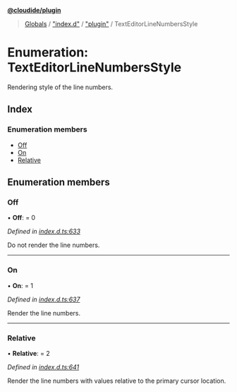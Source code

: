 **[@cloudide/plugin](../README.md)**

> [Globals](../README.md) / ["index.d"](../modules/_index_d_.md) / ["plugin"](../modules/_index_d_._plugin_.md) / TextEditorLineNumbersStyle

# Enumeration: TextEditorLineNumbersStyle

Rendering style of the line numbers.

## Index

### Enumeration members

* [Off](_index_d_._plugin_.texteditorlinenumbersstyle.md#off)
* [On](_index_d_._plugin_.texteditorlinenumbersstyle.md#on)
* [Relative](_index_d_._plugin_.texteditorlinenumbersstyle.md#relative)

## Enumeration members

### Off

•  **Off**:  = 0

*Defined in [index.d.ts:633](https://github.com/huaweicloud/cloudide-plugin-api/blob/1ab5ef8/index.d.ts#L633)*

Do not render the line numbers.

___

### On

•  **On**:  = 1

*Defined in [index.d.ts:637](https://github.com/huaweicloud/cloudide-plugin-api/blob/1ab5ef8/index.d.ts#L637)*

Render the line numbers.

___

### Relative

•  **Relative**:  = 2

*Defined in [index.d.ts:641](https://github.com/huaweicloud/cloudide-plugin-api/blob/1ab5ef8/index.d.ts#L641)*

Render the line numbers with values relative to the primary cursor location.
